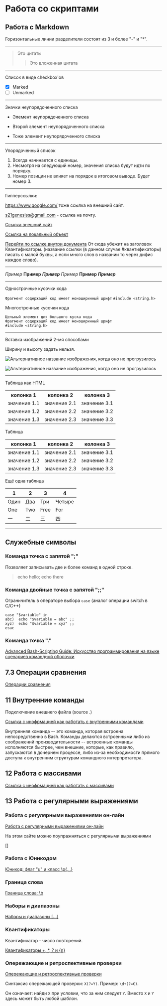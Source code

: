# Работа со скриптами

## Работа с Markdown

Горизонтальные линии разделители состоят из 3 и более "-" и "*".

---

> Это цитаты
>> Это вложенная цитата

***

Список в виде checkbox'ов

- [x] Marked
- [ ] Unmarked

***

Значки неупорядоченного списка

* Элемент неупорядоченного списка
+ Второй элемент неупорядоченного списка
- Тоже элемент неупорядоченного списка

---

Упорядоченный список

1. Всегда начинается с единицы.
3. Несмотря на следующий номер, значения списка будут идти по порядку.
259. Номер позиции не влияет на порядок в итоговом выводе. Будет номер 3.

***

Гипперссылки:

<https://www.google.com/> тоже ссылка на внешний сайт.

<s21genesiss@gmail.com> - ссылка на почту.

[Ссылка внешний сайт](https://www.google.com/ "Сайт google.com")

[Ссылка на локальный объект](/pictures/site_regex101.png "Всплывающая подсказка при наведении на ссылку")

[Перейти по ссылке внутри документа](#квантификаторы) От сюда убежит на заголовок Квантификаторы. (название ссылки (в данном случае #квантификаторы) писать с малой буквы, а если много слов в названии то через дифис каждое слово).

---

_Пример_ __Пример__ ___Пример___
*Пример* **Пример** ***Пример***

***

Однострочные кусочки кода

`Фрагмент содержащий код имеет моноширинный шрифт`
`#include <string.h>`

Многострочные кусочки кода

```
Цельный элемент для большого куска кода
Фрагмент содержащий код имеет моноширинный шрифт
#include <string.h>
```

---

Вставка изображений 2-мя способами

Ширину и высоту задать нельзя.

![Альтернативное название изображения, когда оно не прогрузилось](pictures/site_regex101.png "Всплывающая подсказка не обязательна")

![Альтернативное название изображения, когда оно не прогрузилось][id_Picture]

***

Таблица как HTML

<table>
    <tr>
        <th>колонка 1</th>
        <th>колонка 2</th>
        <th>колонка 3</th>
    </tr>
    <tr>
        <td>значение 1.1</td>
        <td>значение 2.1</td>
        <td>значение 3.1</td>
    </tr>
    <tr>
        <td>значение 1.2</td>
        <td>значение 2.2</td>
        <td>значение 3.2</td>
    </tr>
    <tr>
        <td>значение 1.3</td>
        <td>значение 2.3</td>
        <td>значение 3.3</td>
    </tr>
</table>

Таблица 

| колонка 1    | колонка 2    | колонка 3    |
| ------------ | ------------ | ------------ |
| значение 1.1 | значение 2.1 | значение 3.1 |
| значение 1.2 | значение 2.2 | значение 3.2 |
| значение 1.3 | значение 2.3 | значение 3.3 |

Ещё одна таблица

| 1 | 2 | 3 | 4 |
| ---- | ---- | ---- | ---- |
| Один | Два | Три | Четыре |
| One | Two | Free | For |
| 一 | 二 | 三 | 四 |

---

## Служебные символы

### Команда точка с запятой ";"

Позволяет записывать две и более команд в одной строке.

> echo hello; echo there

### Команда двойные точка с запятой ";;"

Ограничитель в операторе выбора `case` (аналог операции switch в C/C++)

```
case "$variable" in
abc)  echo "$variable = abc" ;;
xyz)  echo "$variable = xyz" ;;
esac
```
### Команда точка "."

[Advanced Bash-Scripting Guide: Искусство программирования на языке сценариев командной оболочки](https://www.opennet.ru/docs/RUS/bash_scripting_guide/p112.html "www.opennet.ru")

## 7.3 Операции сравнения

[Операции сравнения](https://www.opennet.ru/docs/RUS/bash_scripting_guide/x2565.html "opennet.ru")

## 11 Внутренние команды

Подключение внешнего файла (source .)

[Ссылка с инофрмацией как работать с внутренними командами](https://www.opennet.ru/docs/RUS/bash_scripting_guide/c5358.html "opennet.ru")

Внутренняя команда -- это команда, которая встроена непосредственно в Bash. Команды делаются встроенными либо из соображений производительности -- встроенные команды исполняются быстрее, чем внешние, которые, как правило, запускаются в дочернем процессе, либо из-за необходимости прямого доступа к внутренним структурам командного интерпретатора.

## 12 Работа с массивами

[Ссылка с инофрмацией как работать с массивами](https://www.opennet.ru/docs/RUS/bash_scripting_guide/c12790.html#EX67 "opennet.ru")

## 13 Работа с регулярными выражениями

### Работа с регулярными выражениями он-лайн

[Работа с регулярными выражениями он-лайн](https://regex101.com/ "regex101.com")

На этом сайте можно поупражняться с регулярными выражениями

[]

### Работа с Юникодом

[Юникод: флаг "u" и класс \p{...}](https://learn.javascript.ru/regexp-unicode "learn.javascript.ru")



### Граница слова

[Граница слова: \b](https://learn.javascript.ru/regexp-boundary "learn.javascript.ru")



### Наборы и диапазоны

[Наборы и диапазоны [...]](https://learn.javascript.ru/regexp-character-sets-and-ranges "learn.javascript.ru")



### Квантификаторы

Квантификатор - число повторений.

[Квантификаторы +, *, ? и {n}](https://learn.javascript.ru/regexp-quantifiers "learn.javascript.ru")


### Опережающие и ретроспективные проверки

[Опережающие и ретроспективные проверки](https://learn.javascript.ru/regexp-lookahead-lookbehind "learn.javascript.ru")

Синтаксис опережающей проверки: `X(?=Y)`. Пример: `\d+(?=€)`.

Он означает: найди `X` при условии, что за ним следует `Y`. Вместо `X` и `Y` здесь может быть любой шаблон.







[id_Picture]: pictures/site_regex101.png "Необязательная подсказка"